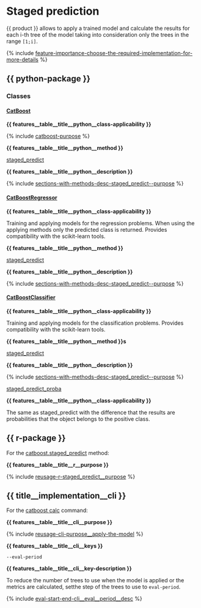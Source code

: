 # Staged prediction

{{ product }} allows to apply a trained model and calculate the results for each i-th tree of the model taking into consideration only the trees in the range `[1;i]`.

{% include [feature-importance-choose-the-required-implementation-for-more-details](../_includes/work_src/reusage-common-phrases/choose-the-required-implementation-for-more-details.md) %}


## {{ python-package }}

### Classes

#### [CatBoost](../concepts/python-reference_catboost.md)

**{{ features__table__title__python__class-applicability }}**

{% include [catboost-purpose](../_includes/work_src/reusage-python/purpose.md) %}

**{{ features__table__title__python__method }}**

 [staged_predict](../concepts/python-reference_catboost_staged_predict.md)

**{{ features__table__title__python__description }}**

{% include [sections-with-methods-desc-staged_predict--purpose](../_includes/work_src/reusage/staged_predict--purpose.md) %}

#### [CatBoostRegressor](../concepts/python-reference_catboostregressor.md)

**{{ features__table__title__python__class-applicability }}**

Training and applying models for the regression problems. When using the applying methods only the predicted class is returned. Provides compatibility with the scikit-learn tools.

**{{ features__table__title__python__method }}**

 [staged_predict](../concepts/python-reference_catboostregressor_staged_predict.md)

**{{ features__table__title__python__description }}**

{% include [sections-with-methods-desc-staged_predict--purpose](../_includes/work_src/reusage/staged_predict--purpose.md) %}


#### [CatBoostClassifier](../concepts/python-reference_catboostclassifier.md)

**{{ features__table__title__python__class-applicability }}**

Training and applying models for the classification problems. Provides compatibility with the scikit-learn tools.

**{{ features__table__title__python__method }}s**

 [staged_predict](../concepts/python-reference_catboostclassifier_staged_predict.md)

**{{ features__table__title__python__description }}**

{% include [sections-with-methods-desc-staged_predict--purpose](../_includes/work_src/reusage/staged_predict--purpose.md) %}

[staged_predict_proba](../concepts/python-reference_catboostclassifier_staged_predict_proba.md)

**{{ features__table__title__python__class-applicability }}**

The same as staged_predict with the difference that the results are probabilities that the object belongs to the positive class.

## {{ r-package }}

For the [catboost.staged_predict](../concepts/r-reference_catboost-staged_predict.md) method:

**{{ features__table__title__r__purpose }}**

{% include [reusage-r-staged_predict__purpose](../_includes/work_src/reusage-r/staged_predict__purpose.md) %}

## {{ title__implementation__cli }}

For the [catboost calc](../concepts/cli-reference_calc-model.md) command:

**{{ features__table__title__cli__purpose }}**

{% include [reusage-cli-purpose__apply-the-model](../_includes/work_src/reusage-cli/purpose__apply-the-model.md) %}

**{{ features__table__title__cli__keys }}**

`--eval-period`

**{{ features__table__title__cli__key-description }}**

To reduce the number of trees to use when the model is applied or the metrics are calculated, setthe step of the trees to use to `eval-period`.

{% include [eval-start-end-cli__eval__period__desc](../_includes/work_src/reusage-common-phrases/cli__eval__period__desc.md) %}

